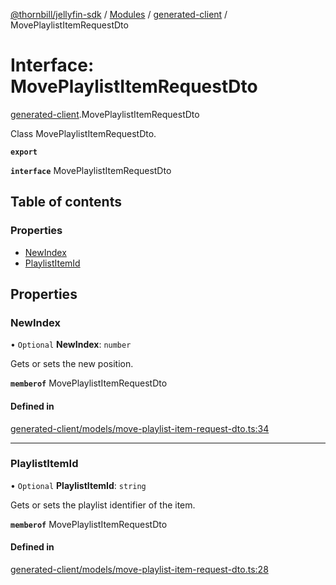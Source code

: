 [@thornbill/jellyfin-sdk](../README.md) / [Modules](../modules.md) / [generated-client](../modules/generated_client.md) / MovePlaylistItemRequestDto

# Interface: MovePlaylistItemRequestDto

[generated-client](../modules/generated_client.md).MovePlaylistItemRequestDto

Class MovePlaylistItemRequestDto.

**`export`**

**`interface`** MovePlaylistItemRequestDto

## Table of contents

### Properties

- [NewIndex](generated_client.MovePlaylistItemRequestDto.md#newindex)
- [PlaylistItemId](generated_client.MovePlaylistItemRequestDto.md#playlistitemid)

## Properties

### NewIndex

• `Optional` **NewIndex**: `number`

Gets or sets the new position.

**`memberof`** MovePlaylistItemRequestDto

#### Defined in

[generated-client/models/move-playlist-item-request-dto.ts:34](https://github.com/thornbill/jellyfin-sdk-typescript/blob/21a118e/src/generated-client/models/move-playlist-item-request-dto.ts#L34)

___

### PlaylistItemId

• `Optional` **PlaylistItemId**: `string`

Gets or sets the playlist identifier of the item.

**`memberof`** MovePlaylistItemRequestDto

#### Defined in

[generated-client/models/move-playlist-item-request-dto.ts:28](https://github.com/thornbill/jellyfin-sdk-typescript/blob/21a118e/src/generated-client/models/move-playlist-item-request-dto.ts#L28)
